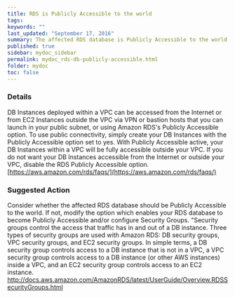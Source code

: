 ```yaml
---
title: RDS is Publicly Accessible to the world
tags:
keywords: ""
last_updated: "September 17, 2016"
summary: The affected RDS database is Publicly Accessible to the world.
published: true
sidebar: mydoc_sidebar
permalink: mydoc_rds-db-publicly-accessible.html
folder: mydoc
toc: false
---
```


### Details  
DB Instances deployed within a VPC can be accessed from the Internet or from EC2 Instances outside the VPC via VPN or bastion hosts that you can launch in your public subnet, or using Amazon RDS's Publicly Accessible option. To use public connectivity, simply create your DB Instances with the Publicly Accessible option set to yes. With Publicly Accessible active, your DB Instances within a VPC will be fully accessible outside your VPC. If you do not want your DB Instances accessible from the Internet or outside your VPC, disable the RDS Publicly Accessible option.  
[https://aws.amazon.com/rds/faqs/](https://aws.amazon.com/rds/faqs/)  

### Suggested Action  
Consider whether the affected RDS database should be Publicly Accessible to the world. If not, modify the option which enables your RDS database to become Publicly Accessible and/or configure Security Groups. "Security groups control the access that traffic has in and out of a DB instance. Three types of security groups are used with Amazon RDS: DB security groups, VPC security groups, and EC2 security groups. In simple terms, a DB security group controls access to a DB instance that is not in a VPC, a VPC security group controls access to a DB instance (or other AWS instances) inside a VPC, and an EC2 security group controls access to an EC2 instance.  
[http://docs.aws.amazon.com/AmazonRDS/latest/UserGuide/Overview.RDSSecurityGroups.html
](http://docs.aws.amazon.com/AmazonRDS/latest/UserGuide/Overview.RDSSecurityGroups.html)
